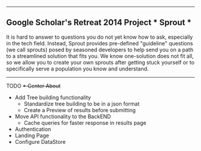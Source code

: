 ---------------------------------------------------------------
Google Scholar's Retreat 2014 Project * Sprout *
---------------------------------------------------------------
It is hard to answer to questions you do not yet know how to ask, especially in the tech field. Instead, Sprout provides pre-defined "guideline" questions (we call sprouts) posed by seasoned developers to help send you on a path to a streamlined solution that fits you. We know one-solution does not fit all, so we allow you to create your own sprouts after getting stuck yourself or to specifically serve a population you know and understand.

---------------------------------------------------------------

TODO
~~* Center About~~
* Add Tree building functionality
    + Standardize tree building to be in a json format
    + Create a Preview of results before submitting
* Move API functionality to the BackEND
	+ Cache queries for faster response in results page
* Authentication
* Landing Page
* Configure DataStore